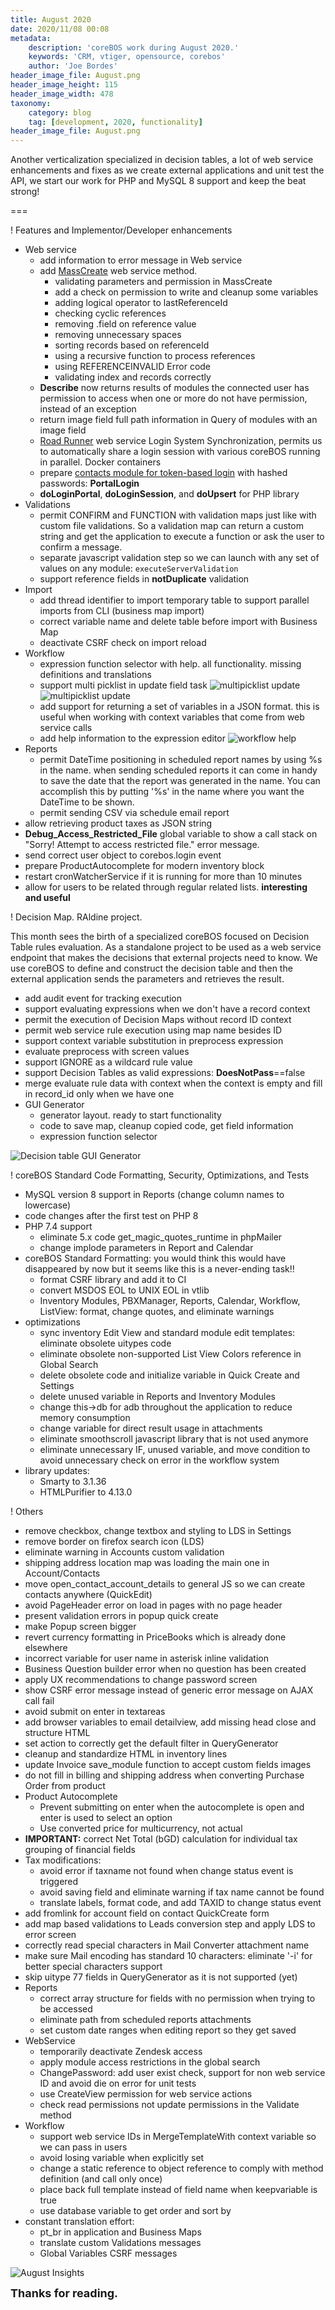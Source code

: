 ```yaml
---
title: August 2020
date: 2020/11/08 00:08
metadata:
    description: 'coreBOS work during August 2020.'
    keywords: 'CRM, vtiger, opensource, corebos'
    author: 'Joe Bordes'
header_image_file: August.png
header_image_height: 115
header_image_width: 478
taxonomy:
    category: blog
    tag: [development, 2020, functionality]
header_image_file: August.png
---
```


Another verticalization specialized in decision tables, a lot of web service enhancements and fixes as we create external applications and unit test the API, we start our work for PHP and MySQL 8 support and keep the beat strong!

===

 ! Features and Implementor/Developer enhancements

- Web service
  - add information to error message in Web service
  - add [MassCreate](https://corebos.com/documentation/doku.php?noprocess=1&id=en:devel:corebosws:methodreference#crud_mass_operations) web service method.
      - validating parameters and permission in MassCreate
      - add a check on permission to write and cleanup some variables
      - adding logical operator to lastReferenceId
      - checking cyclic references
      - removing .field on reference value
      - removing unnecessary spaces
      - sorting records based on referenceId
      - using a recursive function to process references
      - using REFERENCEINVALID Error code
      - validating index and records correctly
  - **Describe** now returns results of modules the connected user has permission to access when one or more do not have permission, instead of an exception
  - return image field full path information in Query of modules with an image field
  - [Road Runner](https://roadrunner.dev/) web service Login System Synchronization, permits us to automatically share a login session with various coreBOS running in parallel. Docker containers
  - prepare [contacts module for token-based login](https://corebos.com/documentation/doku.php?id=en:devel:corebosws:manual:portallogin&noprocess=1) with hashed passwords: **PortalLogin**
  - **doLoginPortal**, **doLoginSession**, and **doUpsert** for PHP library
- Validations
  - permit CONFIRM and FUNCTION with validation maps just like with custom file validations. So a validation map can return a custom string and get the application to execute a function or ask the user to confirm a message.
  - separate javascript validation step so we can launch with any set of values on any module: `executeServerValidation`
  - support reference fields in **notDuplicate** validation
- Import
  - add thread identifier to import temporary table to support parallel imports from CLI (business map import)
  - correct variable name and delete table before import with Business Map
  - deactivate CSRF check on import reload
- Workflow
  - expression function selector with help. all functionality. missing definitions and translations
  - support multi picklist in update field task
![multipicklist update](WorkflowUpdateMultiPicklist1.png)
![multipicklist update](WorkflowUpdateMultiPicklist2.png)
  - add support for returning a set of variables in a JSON format. this is useful when working with context variables that come from web service calls
  - add help information to the expression editor
![workflow help](WorkflowHelp.png)
- Reports
  - permit DateTime positioning in scheduled report names by using %s in the name. when sending scheduled reports it can come in handy to save the date that the report was generated in the name. You can accomplish this by putting '%s' in the name where you want the DateTime to be shown.
  - permit sending CSV via schedule email report
- allow retrieving product taxes as JSON string
- **Debug_Access_Restricted_File** global variable to show a call stack on "Sorry! Attempt to access restricted file." error message.
- send correct user object to corebos.login event
- prepare ProductAutocomplete for modern inventory block
- restart cronWatcherService if it is running for more than 10 minutes
- allow for users to be related through regular related lists. **interesting and useful**

<span></span>

 ! Decision Map. RAldine project.

This month sees the birth of a specialized coreBOS focused on Decision Table rules evaluation. As a standalone project to be used as a web service endpoint that makes the decisions that external projects need to know. We use coreBOS to define and construct the decision table and then the external application sends the parameters and retrieves the result.

- add audit event for tracking execution
- support evaluating expressions when we don't have a record context
- permit the execution of Decision Maps without record ID context
- permit web service rule execution using map name besides ID
- support context variable substitution in preprocess expression
- evaluate preprocess with screen values
- support IGNORE as a wildcard rule value
- support Decision Tables as valid expressions: __DoesNotPass__==false
- merge evaluate rule data with context when the context is empty and fill in record_id only when we have one
- GUI Generator
  - generator layout. ready to start functionality
  - code to save map, cleanup copied code, get field information
  - expression function selector

![Decision table GUI Generator](DTGUIEditor.png)

<span></span>

 ! coreBOS Standard Code Formatting, Security, Optimizations, and Tests

- MySQL version 8 support in Reports (change column names to lowercase)
- code changes after the first test on PHP 8
- PHP 7.4 support
  - eliminate 5.x code get_magic_quotes_runtime in phpMailer
  - change implode parameters in Report and Calendar
- coreBOS Standard Formatting: you would think this would have disappeared by now but it seems like this is a never-ending task!!
  - format CSRF library and add it to CI
  - convert MSDOS EOL to UNIX EOL in vtlib
  - Inventory Modules, PBXManager, Reports, Calendar, Workflow, ListView: format, change quotes, and eliminate warnings
- optimizations
  - sync inventory Edit View and standard module edit templates: eliminate obsolete uitypes code
  - eliminate obsolete non-supported List View Colors reference in Global Search
  - delete obsolete code and initialize variable in Quick Create and Settings
  - delete unused variable in Reports and Inventory Modules
  - change this->db for adb throughout the application to reduce memory consumption
  - change variable for direct result usage in attachments
  - eliminate smoothscroll javascript library that is not used anymore
  - eliminate unnecessary IF, unused variable, and move condition to avoid unnecessary check on error in the workflow system
- library updates:
  - Smarty to 3.1.36
  - HTMLPurifier to 4.13.0

<span></span>

 ! Others

- remove checkbox, change textbox and styling to LDS in Settings
- remove border on firefox search icon (LDS)
- eliminate warning in Accounts custom validation
- shipping address location map was loading the main one in Account/Contacts
- move open_contact_account_details to general JS so we can create contacts anywhere (QuickEdit)
- avoid PageHeader error on load in pages with no page header
- present validation errors in popup quick create
- make Popup screen bigger
- revert currency formatting in PriceBooks which is already done elsewhere
- incorrect variable for user name in asterisk inline validation
- Business Question builder error when no question has been created
- apply UX recommendations to change password screen
- show CSRF error message instead of generic error message on AJAX call fail
- avoid submit on enter in textareas
- add browser variables to email detailview, add missing head close and structure HTML
- set action to correctly get the default filter in QueryGenerator
- cleanup and standardize HTML in inventory lines
- update Invoice save_module function to accept custom fields images
- do not fill in billing and shipping address when converting Purchase Order from product
- Product Autocomplete
  - Prevent submitting on enter when the autocomplete is open and enter is used to select an option
  - Use converted price for multicurrency, not actual
- **IMPORTANT:** correct Net Total (bGD) calculation for individual tax grouping of financial fields
- Tax modifications:
  - avoid error if taxname not found when change status event is triggered
  - avoid saving field and eliminate warning if tax name cannot be found
  - translate labels, format code, and add TAXID to change status event
- add fromlink for account field on contact QuickCreate form
- add map based validations to Leads conversion step and apply LDS to error screen
- correctly read special characters in Mail Converter attachment name
- make sure Mail encoding has standard 10 characters: eliminate '-i' for better special characters support
- skip uitype 77 fields in QueryGenerator as it is not supported (yet)
- Reports
  - correct array structure for fields with no permission when trying to be accessed
  - eliminate path from scheduled reports attachments
  - set custom date ranges when editing report so they get saved
- WebService
  - temporarily deactivate Zendesk access
  - apply module access restrictions in the global search
  - ChangePassword: add user exist check, support for non web service ID and avoid die on error for unit tests
  - use CreateView permission for web service actions
  - check read permissions not update permissions in the Validate method
- Workflow
  - support web service IDs in MergeTemplateWith context variable so we can pass in users
  - avoid losing variable when explicitly set
  - change a static reference to object reference to comply with method definition (and call only once)
  - place back full template instead of field name when keepvariable is true
  - use database variable to get order and sort by
- constant translation effort:
  - pt_br in application and Business Maps
  - translate custom Validations messages
  - Global Variables CSRF messages

<span></span>

![August Insights](corebosgithub2008.png)

**<span style="font-size:large">Thanks for reading.</span>**
